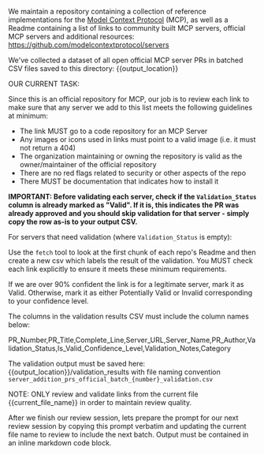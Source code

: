 We maintain a repository containing a collection of reference implementations for the [Model Context Protocol](https://modelcontextprotocol.io/) (MCP), as well as a Readme containing a list of links to community built MCP servers, official MCP servers and additional resources: https://github.com/modelcontextprotocol/servers 

We've collected a dataset of all open official MCP server PRs in batched CSV files saved to this directory: {{output_location}}

OUR CURRENT TASK: 

Since this is an official repository for MCP, our job is to review each link to make sure that any server we add to this list meets the following guidelines at minimum:

- The link MUST go to a code repository for an MCP Server
- Any images or icons used in links must point to a valid image (i.e. it must not return a 404)
- The organization maintaining or owning the repository is valid as the owner/maintainer of the official repository
- There are no red flags related to security or other aspects of the repo
- There MUST be documentation that indicates how to install it

**IMPORTANT: Before validating each server, check if the `Validation_Status` column is already marked as "Valid". If it is, this indicates the PR was already approved and you should skip validation for that server - simply copy the row as-is to your output CSV.**

For servers that need validation (where `Validation_Status` is empty):

Use the `fetch` tool to look at the first chunk of each repo's Readme and then create a new csv which labels the result of the validation.  You MUST check each link explicitly to ensure it meets these minimum requirements.

If we are over 90% confident the link is for a legitimate server, mark it as Valid.  Otherwise, mark it as either Potentially Valid or Invalid corresponding to your confidence level.

The columns in the validation results CSV must include the column names below:

PR_Number,PR_Title,Complete_Line,Server_URL,Server_Name,PR_Author,Validation_Status,Is_Valid_Confidence_Level,Validation_Notes,Category

The validation output must be saved here: {{output_location}}/validation_results with file naming convention `server_addition_prs_official_batch_{number}_validation.csv`

NOTE: ONLY review and validate links from the current file {{current_file_name}} in order to maintain review quality.

After we finish our review session, lets prepare the prompt for our next review session by copying this prompt verbatim and updating the current file name to review to include the next batch.  Output must be contained in an inline markdown code block.
